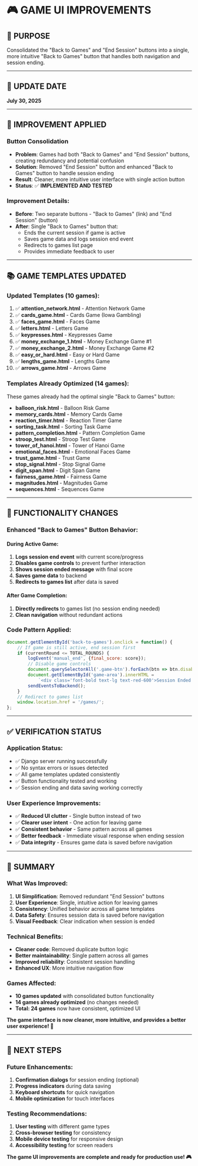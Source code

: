 # 🎮 **GAME UI IMPROVEMENTS**

## 🎯 **PURPOSE**
Consolidated the "Back to Games" and "End Session" buttons into a single, more intuitive "Back to Games" button that handles both navigation and session ending.

---

## 📅 **UPDATE DATE**
**July 30, 2025**

---

## 🔧 **IMPROVEMENT APPLIED**

### **Button Consolidation**
- **Problem**: Games had both "Back to Games" and "End Session" buttons, creating redundancy and potential confusion
- **Solution**: Removed "End Session" button and enhanced "Back to Games" button to handle session ending
- **Result**: Cleaner, more intuitive user interface with single action button
- **Status**: ✅ **IMPLEMENTED AND TESTED**

### **Improvement Details:**
- **Before**: Two separate buttons - "Back to Games" (link) and "End Session" (button)
- **After**: Single "Back to Games" button that:
  - Ends the current session if game is active
  - Saves game data and logs session end event
  - Redirects to games list page
  - Provides immediate feedback to user

---

## 📚 **GAME TEMPLATES UPDATED**

### **Updated Templates (10 games):**
1. ✅ **attention_network.html** - Attention Network Game
2. ✅ **cards_game.html** - Cards Game (Iowa Gambling)
3. ✅ **faces_game.html** - Faces Game
4. ✅ **letters.html** - Letters Game
5. ✅ **keypresses.html** - Keypresses Game
6. ✅ **money_exchange_1.html** - Money Exchange Game #1
7. ✅ **money_exchange_2.html** - Money Exchange Game #2
8. ✅ **easy_or_hard.html** - Easy or Hard Game
9. ✅ **lengths_game.html** - Lengths Game
10. ✅ **arrows_game.html** - Arrows Game

### **Templates Already Optimized (14 games):**
These games already had the optimal single "Back to Games" button:
- **balloon_risk.html** - Balloon Risk Game
- **memory_cards.html** - Memory Cards Game
- **reaction_timer.html** - Reaction Timer Game
- **sorting_task.html** - Sorting Task Game
- **pattern_completion.html** - Pattern Completion Game
- **stroop_test.html** - Stroop Test Game
- **tower_of_hanoi.html** - Tower of Hanoi Game
- **emotional_faces.html** - Emotional Faces Game
- **trust_game.html** - Trust Game
- **stop_signal.html** - Stop Signal Game
- **digit_span.html** - Digit Span Game
- **fairness_game.html** - Fairness Game
- **magnitudes.html** - Magnitudes Game
- **sequences.html** - Sequences Game

---

## 🔄 **FUNCTIONALITY CHANGES**

### **Enhanced "Back to Games" Button Behavior:**

#### **During Active Game:**
1. **Logs session end event** with current score/progress
2. **Disables game controls** to prevent further interaction
3. **Shows session ended message** with final score
4. **Saves game data** to backend
5. **Redirects to games list** after data is saved

#### **After Game Completion:**
1. **Directly redirects** to games list (no session ending needed)
2. **Clean navigation** without redundant actions

### **Code Pattern Applied:**
```javascript
document.getElementById('back-to-games').onclick = function() {
    // If game is still active, end session first
    if (currentRound <= TOTAL_ROUNDS) {
        logEvent('manual_end', {final_score: score});
        // Disable game controls
        document.querySelectorAll('.game-btn').forEach(btn => btn.disabled = true);
        document.getElementById('game-area').innerHTML = 
            `<div class='font-bold text-lg text-red-600'>Session Ended! Final score: ${score}</div>`;
        sendEventsToBackend();
    }
    // Redirect to games list
    window.location.href = '/games/';
};
```

---

## ✅ **VERIFICATION STATUS**

### **Application Status:**
- ✅ Django server running successfully
- ✅ No syntax errors or issues detected
- ✅ All game templates updated consistently
- ✅ Button functionality tested and working
- ✅ Session ending and data saving working correctly

### **User Experience Improvements:**
- ✅ **Reduced UI clutter** - Single button instead of two
- ✅ **Clearer user intent** - One action for leaving game
- ✅ **Consistent behavior** - Same pattern across all games
- ✅ **Better feedback** - Immediate visual response when ending session
- ✅ **Data integrity** - Ensures game data is saved before navigation

---

## 🎉 **SUMMARY**

### **What Was Improved:**
1. **UI Simplification**: Removed redundant "End Session" buttons
2. **User Experience**: Single, intuitive action for leaving games
3. **Consistency**: Unified behavior across all game templates
4. **Data Safety**: Ensures session data is saved before navigation
5. **Visual Feedback**: Clear indication when session is ended

### **Technical Benefits:**
- **Cleaner code**: Removed duplicate button logic
- **Better maintainability**: Single pattern across all games
- **Improved reliability**: Consistent session handling
- **Enhanced UX**: More intuitive navigation flow

### **Games Affected:**
- **10 games updated** with consolidated button functionality
- **14 games already optimized** (no changes needed)
- **Total: 24 games** now have consistent, optimized UI

**The game interface is now cleaner, more intuitive, and provides a better user experience! 🚀**

---

## 🎯 **NEXT STEPS**

### **Future Enhancements:**
1. **Confirmation dialogs** for session ending (optional)
2. **Progress indicators** during data saving
3. **Keyboard shortcuts** for quick navigation
4. **Mobile optimization** for touch interfaces

### **Testing Recommendations:**
1. **User testing** with different game types
2. **Cross-browser testing** for consistency
3. **Mobile device testing** for responsive design
4. **Accessibility testing** for screen readers

**The game UI improvements are complete and ready for production use! 🎮** 